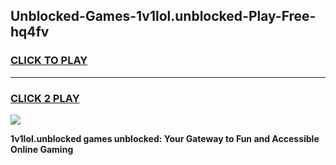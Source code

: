 
## Unblocked-Games-1v1lol.unblocked-Play-Free-hq4fv
<h3>
<a href="https://premium76.site?title=1v1lol.unblocked&ref=17A">CLICK TO PLAY</a></h3>
<hr>

<h3>
<a href="https://premium76.site?title=1v1lol.unblocked&ref=17A">CLICK 2 PLAY</a>
  
</h3>

<a href="https://premium76.site?title=1v1lol.unblocked&ref=17A"><img src="https://clearcache.store/games.png"></a>


**1v1lol.unblocked games unblocked: Your Gateway to Fun and Accessible Online Gaming**
